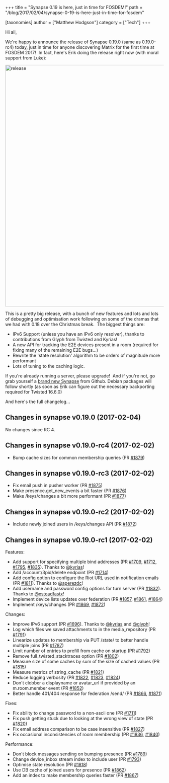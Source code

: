 +++
title = "Synapse 0.19 is here, just in time for FOSDEM!"
path = "/blog/2017/02/04/synapse-0-19-is-here-just-in-time-for-fosdem"

[taxonomies]
author = ["Matthew Hodgson"]
category = ["Tech"]
+++

Hi all,

We're happy to announce the release of Synapse 0.19.0 (same as 0.19.0-rc4) today, just in time for anyone discovering Matrix for the first time at FOSDEM 2017!  In fact, here's Erik doing the release right now (with moral support from Luke):

<img class="aligncenter size-large wp-image-1900" src="/blog/wp-content/uploads/2017/02/release-1024x768.jpg" alt="release" width="1024" height="768" />

This is a pretty big release, with a bunch of new features and lots and lots of debugging and optimisation work following on some of the dramas that we had with 0.18 over the Christmas break.  The biggest things are:
<ul>
 	<li>IPv6 Support (unless you have an IPv6 only resolver), thanks to contributions from Glyph from Twisted and Kyrias!</li>
 	<li>A new API for tracking the E2E devices present in a room (required for fixing many of the remaining E2E bugs...)</li>
 	<li>Rewrite the 'state resolution' algorithm to be orders of magnitude more performant</li>
 	<li>Lots of tuning to the caching logic.</li>
</ul>
If you're already running a server, please upgrade!  And if you're not, go grab yourself a <a href="https://github.com/matrix-org/synapse">brand new Synapse</a> from Github. Debian packages will follow shortly (as soon as Erik can figure out the necessary backporting required for Twisted 16.6.0)

And here's the full changelog...

## Changes in synapse v0.19.0 (2017-02-04)

<div class="markdown-body">

No changes since RC 4.

## Changes in synapse v0.19.0-rc4 (2017-02-02)

<ul>
 	<li>Bump cache sizes for common membership queries (PR <a class="issue-link js-issue-link" href="https://github.com/matrix-org/synapse/pull/1879" data-url="https://github.com/matrix-org/synapse/issues/1879" data-id="204961298" data-error-text="Failed to load issue title" data-permission-text="Issue title is private">#1879</a>)</li>
</ul>

## Changes in synapse v0.19.0-rc3 (2017-02-02)

<ul>
 	<li>Fix email push in pusher worker (PR <a class="issue-link js-issue-link" href="https://github.com/matrix-org/synapse/pull/1875" data-url="https://github.com/matrix-org/synapse/issues/1875" data-id="204840617" data-error-text="Failed to load issue title" data-permission-text="Issue title is private">#1875</a>)</li>
 	<li>Make presence.get_new_events a bit faster (PR <a class="issue-link js-issue-link" href="https://github.com/matrix-org/synapse/pull/1876" data-url="https://github.com/matrix-org/synapse/issues/1876" data-id="204868725" data-error-text="Failed to load issue title" data-permission-text="Issue title is private">#1876</a>)</li>
 	<li>Make /keys/changes a bit more performant (PR <a class="issue-link js-issue-link" href="https://github.com/matrix-org/synapse/pull/1877" data-url="https://github.com/matrix-org/synapse/issues/1877" data-id="204905372" data-error-text="Failed to load issue title" data-permission-text="Issue title is private">#1877</a>)</li>
</ul>

## Changes in synapse v0.19.0-rc2 (2017-02-02)

<ul>
 	<li>Include newly joined users in /keys/changes API (PR <a class="issue-link js-issue-link" href="https://github.com/matrix-org/synapse/pull/1872" data-url="https://github.com/matrix-org/synapse/issues/1872" data-id="204651600" data-error-text="Failed to load issue title" data-permission-text="Issue title is private">#1872</a>)</li>
</ul>

## Changes in synapse v0.19.0-rc1 (2017-02-02)

Features:
<ul>
 	<li>Add support for specifying multiple bind addresses (PR <a class="issue-link js-issue-link" href="https://github.com/matrix-org/synapse/pull/1709" data-url="https://github.com/matrix-org/synapse/issues/1709" data-id="196299310" data-error-text="Failed to load issue title" data-permission-text="Issue title is private">#1709</a>, <a class="issue-link js-issue-link" href="https://github.com/matrix-org/synapse/pull/1712" data-url="https://github.com/matrix-org/synapse/issues/1712" data-id="196557084" data-error-text="Failed to load issue title" data-permission-text="Issue title is private">#1712</a>, <a class="issue-link js-issue-link" href="https://github.com/matrix-org/synapse/pull/1795" data-url="https://github.com/matrix-org/synapse/issues/1795" data-id="199882750" data-error-text="Failed to load issue title" data-permission-text="Issue title is private">#1795</a>, <a class="issue-link js-issue-link" href="https://github.com/matrix-org/synapse/pull/1835" data-url="https://github.com/matrix-org/synapse/issues/1835" data-id="202121261" data-error-text="Failed to load issue title" data-permission-text="Issue title is private">#1835</a>). Thanks to <a class="user-mention" href="https://github.com/kyrias">@kyrias</a>!</li>
 	<li>Add /account/3pid/delete endpoint (PR <a class="issue-link js-issue-link" href="https://github.com/matrix-org/synapse/pull/1714" data-url="https://github.com/matrix-org/synapse/issues/1714" data-id="196744832" data-error-text="Failed to load issue title" data-permission-text="Issue title is private">#1714</a>)</li>
 	<li>Add config option to configure the Riot URL used in notification emails (PR <a class="issue-link js-issue-link" title="Allow configuring the Riot URL used in notification emails" href="https://github.com/matrix-org/synapse/pull/1811" data-id="200657367" data-error-text="Failed to load issue title" data-permission-text="Issue title is private">#1811</a>). Thanks to <a class="user-mention" href="https://github.com/aperezdc">@aperezdc</a>!</li>
 	<li>Add username and password config options for turn server (PR <a class="issue-link js-issue-link" href="https://github.com/matrix-org/synapse/pull/1832" data-url="https://github.com/matrix-org/synapse/issues/1832" data-id="201858252" data-error-text="Failed to load issue title" data-permission-text="Issue title is private">#1832</a>). Thanks to <a class="user-mention" href="https://github.com/xsteadfastx">@xsteadfastx</a>!</li>
 	<li>Implement device lists updates over federation (PR <a class="issue-link js-issue-link" href="https://github.com/matrix-org/synapse/pull/1857" data-url="https://github.com/matrix-org/synapse/issues/1857" data-id="203413361" data-error-text="Failed to load issue title" data-permission-text="Issue title is private">#1857</a>, <a class="issue-link js-issue-link" href="https://github.com/matrix-org/synapse/pull/1861" data-url="https://github.com/matrix-org/synapse/issues/1861" data-id="204067531" data-error-text="Failed to load issue title" data-permission-text="Issue title is private">#1861</a>, <a class="issue-link js-issue-link" href="https://github.com/matrix-org/synapse/pull/1864" data-url="https://github.com/matrix-org/synapse/issues/1864" data-id="204251726" data-error-text="Failed to load issue title" data-permission-text="Issue title is private">#1864</a>)</li>
 	<li>Implement /keys/changes (PR <a class="issue-link js-issue-link" href="https://github.com/matrix-org/synapse/pull/1869" data-url="https://github.com/matrix-org/synapse/issues/1869" data-id="204547521" data-error-text="Failed to load issue title" data-permission-text="Issue title is private">#1869</a>, <a class="issue-link js-issue-link" href="https://github.com/matrix-org/synapse/pull/1872" data-url="https://github.com/matrix-org/synapse/issues/1872" data-id="204651600" data-error-text="Failed to load issue title" data-permission-text="Issue title is private">#1872</a>)</li>
</ul>
Changes:
<ul>
 	<li>Improve IPv6 support (PR <a class="issue-link js-issue-link" href="https://github.com/matrix-org/synapse/pull/1696" data-url="https://github.com/matrix-org/synapse/issues/1696" data-id="195001361" data-error-text="Failed to load issue title" data-permission-text="Issue title is private">#1696</a>). Thanks to <a class="user-mention" href="https://github.com/kyrias">@kyrias</a> and <a class="user-mention" href="https://github.com/glyph">@glyph</a>!</li>
 	<li>Log which files we saved attachments to in the media_repository (PR <a class="issue-link js-issue-link" href="https://github.com/matrix-org/synapse/pull/1791" data-url="https://github.com/matrix-org/synapse/issues/1791" data-id="199834508" data-error-text="Failed to load issue title" data-permission-text="Issue title is private">#1791</a>)</li>
 	<li>Linearize updates to membership via PUT /state/ to better handle multiple joins (PR <a class="issue-link js-issue-link" href="https://github.com/matrix-org/synapse/pull/1787" data-url="https://github.com/matrix-org/synapse/issues/1787" data-id="199625078" data-error-text="Failed to load issue title" data-permission-text="Issue title is private">#1787</a>)</li>
 	<li>Limit number of entries to prefill from cache on startup (PR <a class="issue-link js-issue-link" href="https://github.com/matrix-org/synapse/pull/1792" data-url="https://github.com/matrix-org/synapse/issues/1792" data-id="199837759" data-error-text="Failed to load issue title" data-permission-text="Issue title is private">#1792</a>)</li>
 	<li>Remove full_twisted_stacktraces option (PR <a class="issue-link js-issue-link" href="https://github.com/matrix-org/synapse/pull/1802" data-url="https://github.com/matrix-org/synapse/issues/1802" data-id="200333064" data-error-text="Failed to load issue title" data-permission-text="Issue title is private">#1802</a>)</li>
 	<li>Measure size of some caches by sum of the size of cached values (PR <a class="issue-link js-issue-link" href="https://github.com/matrix-org/synapse/pull/1815" data-url="https://github.com/matrix-org/synapse/issues/1815" data-id="201019660" data-error-text="Failed to load issue title" data-permission-text="Issue title is private">#1815</a>)</li>
 	<li>Measure metrics of string_cache (PR <a class="issue-link js-issue-link" href="https://github.com/matrix-org/synapse/pull/1821" data-url="https://github.com/matrix-org/synapse/issues/1821" data-id="201347397" data-error-text="Failed to load issue title" data-permission-text="Issue title is private">#1821</a>)</li>
 	<li>Reduce logging verbosity (PR <a class="issue-link js-issue-link" href="https://github.com/matrix-org/synapse/pull/1822" data-url="https://github.com/matrix-org/synapse/issues/1822" data-id="201347914" data-error-text="Failed to load issue title" data-permission-text="Issue title is private">#1822</a>, <a class="issue-link js-issue-link" href="https://github.com/matrix-org/synapse/pull/1823" data-url="https://github.com/matrix-org/synapse/issues/1823" data-id="201350918" data-error-text="Failed to load issue title" data-permission-text="Issue title is private">#1823</a>, <a class="issue-link js-issue-link" href="https://github.com/matrix-org/synapse/pull/1824" data-url="https://github.com/matrix-org/synapse/issues/1824" data-id="201351456" data-error-text="Failed to load issue title" data-permission-text="Issue title is private">#1824</a>)</li>
 	<li>Don't clobber a displayname or avatar_url if provided by an m.room.member event (PR <a class="issue-link js-issue-link" href="https://github.com/matrix-org/synapse/pull/1852" data-url="https://github.com/matrix-org/synapse/issues/1852" data-id="202898869" data-error-text="Failed to load issue title" data-permission-text="Issue title is private">#1852</a>)</li>
 	<li>Better handle 401/404 response for federation /send/ (PR <a class="issue-link js-issue-link" href="https://github.com/matrix-org/synapse/pull/1866" data-url="https://github.com/matrix-org/synapse/issues/1866" data-id="204298485" data-error-text="Failed to load issue title" data-permission-text="Issue title is private">#1866</a>, <a class="issue-link js-issue-link" href="https://github.com/matrix-org/synapse/pull/1871" data-url="https://github.com/matrix-org/synapse/issues/1871" data-id="204619103" data-error-text="Failed to load issue title" data-permission-text="Issue title is private">#1871</a>)</li>
</ul>
Fixes:
<ul>
 	<li>Fix ability to change password to a non-ascii one (PR <a class="issue-link js-issue-link" href="https://github.com/matrix-org/synapse/pull/1711" data-url="https://github.com/matrix-org/synapse/issues/1711" data-id="196303488" data-error-text="Failed to load issue title" data-permission-text="Issue title is private">#1711</a>)</li>
 	<li>Fix push getting stuck due to looking at the wrong view of state (PR <a class="issue-link js-issue-link" href="https://github.com/matrix-org/synapse/pull/1820" data-url="https://github.com/matrix-org/synapse/issues/1820" data-id="201302378" data-error-text="Failed to load issue title" data-permission-text="Issue title is private">#1820</a>)</li>
 	<li>Fix email address comparison to be case insensitive (PR <a class="issue-link js-issue-link" href="https://github.com/matrix-org/synapse/pull/1827" data-url="https://github.com/matrix-org/synapse/issues/1827" data-id="201573837" data-error-text="Failed to load issue title" data-permission-text="Issue title is private">#1827</a>)</li>
 	<li>Fix occasional inconsistencies of room membership (PR <a class="issue-link js-issue-link" href="https://github.com/matrix-org/synapse/pull/1836" data-url="https://github.com/matrix-org/synapse/issues/1836" data-id="202122666" data-error-text="Failed to load issue title" data-permission-text="Issue title is private">#1836</a>, <a class="issue-link js-issue-link" href="https://github.com/matrix-org/synapse/pull/1840" data-url="https://github.com/matrix-org/synapse/issues/1840" data-id="202175956" data-error-text="Failed to load issue title" data-permission-text="Issue title is private">#1840</a>)</li>
</ul>
Performance:
<ul>
 	<li>Don't block messages sending on bumping presence (PR <a class="issue-link js-issue-link" href="https://github.com/matrix-org/synapse/pull/1789" data-url="https://github.com/matrix-org/synapse/issues/1789" data-id="199812171" data-error-text="Failed to load issue title" data-permission-text="Issue title is private">#1789</a>)</li>
 	<li>Change device_inbox stream index to include user (PR <a class="issue-link js-issue-link" href="https://github.com/matrix-org/synapse/pull/1793" data-url="https://github.com/matrix-org/synapse/issues/1793" data-id="199845292" data-error-text="Failed to load issue title" data-permission-text="Issue title is private">#1793</a>)</li>
 	<li>Optimise state resolution (PR <a class="issue-link js-issue-link" title=" Optimise state resolution" href="https://github.com/matrix-org/synapse/pull/1818" data-id="201285644" data-error-text="Failed to load issue title" data-permission-text="Issue title is private">#1818</a>)</li>
 	<li>Use DB cache of joined users for presence (PR <a class="issue-link js-issue-link" href="https://github.com/matrix-org/synapse/pull/1862" data-url="https://github.com/matrix-org/synapse/issues/1862" data-id="204068613" data-error-text="Failed to load issue title" data-permission-text="Issue title is private">#1862</a>)</li>
 	<li>Add an index to make membership queries faster (PR <a class="issue-link js-issue-link" href="https://github.com/matrix-org/synapse/pull/1867" data-url="https://github.com/matrix-org/synapse/issues/1867" data-id="204327354" data-error-text="Failed to load issue title" data-permission-text="Issue title is private">#1867</a>)</li>
</ul>
</div>
